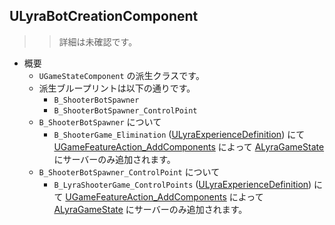 ## ULyraBotCreationComponent

>> 詳細は未確認です。

* 概要
	* `UGameStateComponent` の派生クラスです。
	* 派生ブループリントは以下の通りです。
		* `B_ShooterBotSpawner`
		* `B_ShooterBotSpawner_ControlPoint`
	* `B_ShooterBotSpawner` について
		* `B_ShooterGame_Elimination` ([ULyraExperienceDefinition]) にて [UGameFeatureAction_AddComponents] によって [ALyraGameState] にサーバーのみ追加されます。
	* `B_ShooterBotSpawner_ControlPoint` について
		* `B_LyraShooterGame_ControlPoints` ([ULyraExperienceDefinition]) にて [UGameFeatureAction_AddComponents] によって [ALyraGameState] にサーバーのみ追加されます。



<!--- ページ内のリンク --->

<!--- 自前の画像へのリンク --->

<!--- generated --->
[ULyraExperienceDefinition]: ../../Lyra/Experience/ULyraExperienceDefinition.md#ulyraexperiencedefinition
[ALyraGameState]: ../../Lyra/GameplayFramework/ALyraGameState.md#alyragamestate
[UGameFeatureAction_AddComponents]: ../../UE/GameFeature/UGameFeatureAction_AddComponents.md#ugamefeatureaction_addcomponents
